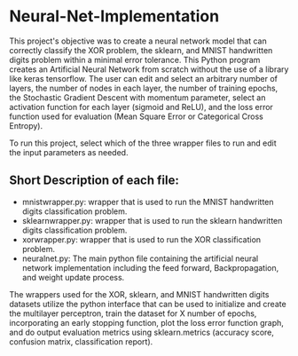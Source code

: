 # Neural-Net-Implementation

This project's objective was to create a neural network model that can correctly classify the XOR problem, the sklearn, and MNIST handwritten digits problem within a minimal error tolerance. This Python program creates an Artificial Neural Network from scratch without the use of a library like keras tensorflow. The user can edit and select an arbitrary number of layers, the number of nodes in each layer, the number of training epochs, the Stochastic Gradient Descent with momentum parameter, select an activation function for each layer (sigmoid and ReLU), and the loss error function used for evaluation (Mean Square Error or Categorical Cross
Entropy).

To run this project, select which of the three wrapper files to run and edit the input parameters as needed.

## Short Description of each file:

- mnistwrapper.py: wrapper that is used to run the MNIST handwritten digits classification problem.
- sklearnwrapper.py: wrapper that is used to run the sklearn handwritten digits classification problem.
- xorwrapper.py:  wrapper that is used to run the XOR classification problem.
- neuralnet.py: The main python file containing the artificial neural network implementation including the feed forward, Backpropagation, and weight update process.

The wrappers used for the XOR, sklearn, and MNIST handwritten digits datasets utilize the
python interface that can be used to initialize and create the multilayer perceptron, train the
dataset for X number of epochs, incorporating an early stopping function, plot the loss error function
graph, and do output evaluation metrics using sklearn.metrics (accuracy score, confusion matrix,
classification report).
